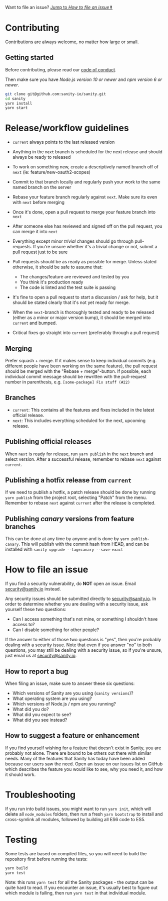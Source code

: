 Want to file an issue? [Jump to _How to file an issue_ ⏬](#how-to-file-an-issue)

# Contributing

Contributions are always welcome, no matter how large or small.

## Getting started

Before contributing, please read our [code of conduct](https://github.com/sanity-io/sanity/blob/current/CODE_OF_CONDUCT.md).

Then make sure you have _Node.js version 10 or newer_ and _npm version 6 or newer_.

```sh
git clone git@github.com:sanity-io/sanity.git
cd sanity
yarn install
yarn start
```

# Release/workflow guidelines

- `current` always points to the last released version
- Anything in the `next` branch is scheduled for the next release and should always be ready to released
- To work on something new, create a descriptively named branch off of `next` (ie: feature/new-oauth2-scopes)
- Commit to that branch locally and regularly push your work to the same named branch on the server
- Rebase your feature branch regularly against `next`. Make sure its even with `next` before merging
- Once it's done, open a pull request to merge your feature branch into `next`
- After someone else has reviewed and signed off on the pull request, you can merge it into `next`
- Everything except minor _trivial_ changes should go through pull-requests. If you're unsure whether it's a trivial change or not, submit a pull request just to be sure
- Pull requests should be as ready as possible for merge. Unless stated otherwise, it should be safe to assume that:

  - The changes/feature are reviewed and tested by you
  - You think it's production ready
  - The code is linted and the test suite is passing

- It's fine to open a pull request to start a discussion / ask for help, but it should be stated clearly that it's not yet ready for merge.
- When the `next`-branch is thoroughly tested and ready to be released (either as a minor or major version bump), it should be merged into `current` and bumped.
- Critical fixes go straight into `current` (preferably through a pull request)

## Merging

Prefer squash + merge. If it makes sense to keep individual commits (e.g. different people have been working on the same feature), the pull request should be merged with the "Rebase + merge"-button. If possible, each individual commit message should be rewritten with the pull-request number in parenthesis, e.g. `[some-package] Fix stuff (#22)`

## Branches

- `current`: This contains all the features and fixes included in the latest official release.
- `next`: This includes everything scheduled for the next, upcoming release.

## Publishing official releases

When `next` is ready for release, run `yarn publish` in the `next` branch and select version. After a successful release, remember to rebase `next` against `current`.

## Publishing a hotfix release from `current`

If we need to publish a hotfix, a patch release should be done by running `yarn publish` from the project root, selecting "Patch" from the menu. Remember to rebase `next` against `current` after the release is completed.

## Publishing _canary_ versions from feature branches

This can be done at any time by anyone and is done by `yarn publish-canary`. This will publish with the commit hash from HEAD, and can be installed with `sanity upgrade --tag=canary --save-exact`

# How to file an issue

If you find a security vulnerability, do **NOT** open an issue. Email security@sanity.io instead.

Any security issues should be submitted directly to security@sanity.io. In order to determine whether you are dealing with a security issue, ask yourself these two questions:

- Can I access something that's not mine, or something I shouldn't have access to?
- Can I disable something for other people?

If the answer to either of those two questions is "yes", then you're probably dealing with a security issue. Note that even if you answer "no" to both questions, you may still be dealing with a security issue, so if you're unsure, just email us at security@sanity.io.

## How to report a bug

When filing an issue, make sure to answer these six questions:

- Which versions of Sanity are you using (`sanity versions`)?
- What operating system are you using?
- Which versions of Node.js / npm are you running?
- What did you do?
- What did you expect to see?
- What did you see instead?

## How to suggest a feature or enhancement

If you find yourself wishing for a feature that doesn't exist in Sanity, you are probably not alone. There are bound to be others out there with similar needs. Many of the features that Sanity has today have been added because our users saw the need. Open an issue on our issues list on GitHub which describes the feature you would like to see, why you need it, and how it should work.

# Troubleshooting

If you run into build issues, you might want to run `yarn init`, which will delete all `node_modules` folders, then run a fresh `yarn bootstrap` to install and cross-symlink all modules, followed by building all ES6 code to ES5.

# Testing

Some tests are based on compiled files, so you will need to build the repository first before running the tests:

```sh
yarn build
yarn test
```

Note: this runs `yarn test` for all the Sanity packages - the output can be quite hard to read. If you encounter an issue, it's usually best to figure out which module is failing, then run `yarn test` in that individual module.
